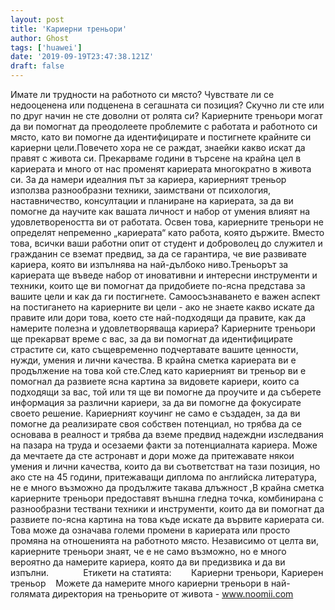 ```yaml
---
layout: post
title: 'Кариерни треньори'
author: Ghost
tags: ['huawei']
date: '2019-09-19T23:47:38.121Z'
draft: false
---
```


Имате ли трудности на работното си място? Чувствате ли се недооценена или подценена в сегашната си позиция? Скучно ли сте или по друг начин не сте доволни от ролята си? Кариерните треньори могат да ви помогнат да преодолеете проблемите с работата и работното си място, като ви помогне да идентифицирате и постигнете крайните си кариерни цели.Повечето хора не се раждат, знаейки какво искат да правят с живота си. Прекарваме години в търсене на крайна цел в кариерата и много от нас променят кариерата многократно в живота си. За да намери идеалния път за кариера, кариерният треньор използва разнообразни техники, заимствани от психология, наставничество, консултации и планиране на кариерата, за да ви помогне да научите как вашата личност и набор от умения влияят на удовлетвореността ви от работата. Освен това, кариерните треньори не определят непременно „кариерата“ като работа, която държите. Вместо това, всички ваши работни опит от студент и доброволец до служител и гражданин се вземат предвид, за да се гарантира, че вие ​​развивате кариера, която ви изпълнява на най-дълбоко ниво.Треньорът за кариерата ще въведе набор от иновативни и интересни инструменти и техники, които ще ви помогнат да придобиете по-ясна представа за вашите цели и как да ги постигнете. Самоосъзнаването е важен аспект на постигането на кариерните ви цели - ако не знаете какво искате да правите или дори това, което сте най-подходящи да правите, как да намерите полезна и удовлетворяваща кариера? Кариерните треньори ще прекарват време с вас, за да ви помогнат да идентифицирате страстите си, като същевременно подчертавате вашите ценности, нужди, умения и лични качества. В крайна сметка кариерата ви е продължение на това кой сте.След като кариерният ви треньор ви е помогнал да развиете ясна картина за видовете кариери, които са подходящи за вас, той или тя ще ви помогне да проучите и да съберете информация за различни кариери, за да ви помогне да фокусирате своето решение. Кариерният коучинг не само е създаден, за да ви помогне да реализирате своя собствен потенциал, но трябва да се основава в реалност и трябва да вземе предвид надеждни изследвания на пазара на труда и осезаеми факти за потенциалната кариера. Може да мечтаете да сте астронавт и дори може да притежавате някои умения и лични качества, които да ви съответстват на тази позиция, но ако сте на 45 години, притежаващи диплома по английска литература, не е много възможно да продължите такава длъжност ,В крайна сметка кариерните треньори предоставят външна гледна точка, комбинирана с разнообразни тествани техники и инструменти, които да ви помогнат да развиете по-ясна картина на това къде искате да вървите кариерата си. Това може да означава големи промени в кариерата или просто промяна на отношенията на работното място. Независимо от целта ви, кариерните треньори знаят, че е не само възможно, но е много вероятно да намерите кариера, която да ви предизвика и да ви изпълни.              Етикети на статията:        Кариерни треньори, Кариерен треньор    Можете да намерите много кариерни треньори в най-голямата директория на треньорите от живота - www.noomii.com
